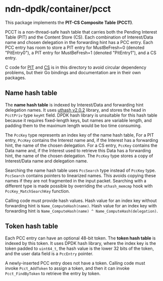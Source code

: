 # ndn-dpdk/container/pcct

This package implements the **PIT-CS Composite Table (PCCT)**.

PCCT is a non-thread-safe hash table that carries both the Pending Interest Table (PIT) and the Content Store (CS).
Each combination of Interest/Data name and chosen delegation in the forwarding hint has a PCC entry.
Each PCC entry has room to store a PIT entry for MustBeFresh=0 (denoted "PitEntry0"), a PIT entry for MustBeFresh=1 (denoted "PitEntry1"), and a CS entry.

C code for [PIT](../pit/) and [CS](../cs/) is in this directory to avoid circular dependency problems, but their Go bindings and documentation are in their own packages.

## Name hash table

The **name hash table** is indexed by Interest/Data and forwarding hint delegation names.
It uses [uthash v2.0.2](https://troydhanson.github.io/uthash/) library, and stores the head in `PcctPriv` type `keyHt` field.
DPDK hash library is unsuitable for this hash table because it requires fixed-length keys, but names are variable length, and padding them to the maximum length would be too time consuming.

The `PccKey` type represents an index key of the name hash table,
For a PIT entry, `PccKey` contains the Interest name and, if the Interest has a forwarding hint, the name of the chosen delegation.
For a CS entry, `PccKey` contains the Data name and, if the Interest used to retrieve this Data has a forwarding hint, the name of the chosen delegation.
The `PccKey` type stores a copy of Interest/Data name and delegation name.

Searching the name hash table uses `PccSearch` type instead of `PccKey` type.
`PccSearch` contains pointers to linearized names.
This avoids copying these names if they are not fragmented in the input packet.
Searching with a different type is made possible by overriding the `uthash_memcmp` hook with `PccKey_MatchSearchKey` function.

Calling code must provide hash values.
Hash value for an index key without forwarding hint is `Name_ComputeHash(name)`.
Hash value for an index key with forwarding hint is `Name_ComputeHash(name) ^ Name_ComputeHash(delegation)`.

## Token hash table

Each PCC entry can have an optional 48-bit token.
The **token hash table** is indexed by this token.
It uses DPDK hash library, where the index key is the token padded to `uint64_t`, the hash value is the lower 32 bits of the token, and the user data field is a `PccEntry` pointer.

A newly-inserted PCC entry does not have a token.
Calling code must invoke `Pcct_AddToken` to assign a token, and then it can invoke `Pcct_FindByToken` to retrieve the entry by token.
